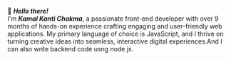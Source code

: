 
👋 ***Hello there!***\
I'm ***Kamal Kanti Chakma***, a passionate front-end developer with over 9 months of hands-on experience crafting engaging and user-friendly web applications. My primary language of choice is JavaScript, and I thrive on turning creative ideas into seamless, interactive digital experiences.And I can also write backend code usng node js.

